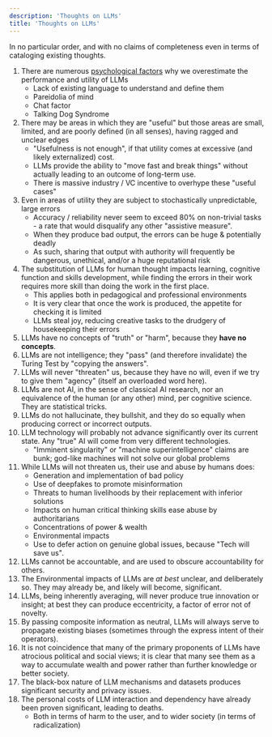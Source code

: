 ```yaml
---
description: 'Thoughts on LLMs'
title: 'Thoughts on LLMs'
---
```

<div class="llms-page">
In no particular order, and with no claims of completeness even in terms of cataloging existing thoughts.

1. There are numerous [psychological factors](psychologicalFactors.md) why we overestimate the performance and utility of LLMs
   - Lack of existing language to understand and define them
   - Pareidolia of mind
   - Chat factor
   - Talking Dog Syndrome
2. There may be areas in which they are "useful" but those areas are small, limited, and are poorly defined (in all senses), having ragged and unclear edges
   - "Usefulness is not enough", if that utility comes at excessive (and likely externalized) cost.
   - LLMs provide the ability to "move fast and break things" without actually leading to an outcome of long-term use.
   - There is massive industry / VC incentive to overhype these "useful cases"
3. Even in areas of utility they are subject to stochastically unpredictable, large errors
   - Accuracy / reliability never seem to exceed 80% on non-trivial tasks - a rate that would disqualify any other "assistive measure".
   - When they produce bad output, the errors can be huge & potentially deadly
   - As such, sharing that output with authority will frequently be dangerous, unethical, and/or a huge reputational risk
4. The substitution of LLMs for human thought impacts learning, cognitive function and skills development, while finding the errors in their work requires more skill than doing the work in the first place.
   - This applies both in pedagogical and professional environments
   - It is very clear that once the work is produced, the appetite for checking it is limited
   - LLMs steal joy, reducing creative tasks to the drudgery of housekeeping their errors
5. LLMs have no concepts of "truth" or "harm", because they **have no concepts**.
6. LLMs are not intelligence; they "pass" (and therefore invalidate) the Turing Test by "copying the answers".
7. LLMs will never "threaten" us, because they have no will, even if we try to give them "agency" (itself an overloaded word here).
8. LLMs are not AI, in the sense of classical AI research, nor an equivalence of the human (or any other) mind, per cognitive science. They are statistical tricks.
9. LLMs do not hallucinate, they bullshit, and they do so equally when producing correct or incorrect outputs.
10. LLM technology will probably not advance significantly over its current state. Any "true" AI will come from very different technologies.
    - "Imminent singularity" or "machine superintelligence" claims are bunk; god-like machines will not solve our global problems
11. While LLMs will not threaten us, their use and abuse by humans does:
    - Generation and implementation of bad policy
    - Use of deepfakes to promote misinformation
    - Threats to human livelihoods by their replacement with inferior solutions
    - Impacts on human critical thinking skills ease abuse by authoritarians
    - Concentrations of power & wealth
    - Environmental impacts
    - Use to defer action on genuine global issues, because "Tech will save us".
12. LLMs cannot be accountable, and are used to obscure accountability for others.
13. The Environmental impacts of LLMs are _at best_ unclear, and deliberately so. They may already be, and likely will become, significant.
14. LLMs, being inherently averaging, will never produce true innovation or insight; at best they can produce eccentricity, a factor of error not of novelty.
15. By passing composite information as neutral, LLMs will always serve to propagate existing biases (sometimes through the express intent of their operators).
16. It is not coincidence that many of the primary proponents of LLMs have atrocious political and social views; it is clear that many see them as a way to accumulate wealth and power rather than further knowledge or better society.
17. The black-box nature of LLM mechanisms and datasets produces significant security and privacy issues.
18. The personal costs of LLM interaction and dependency have already been proven significant, leading to deaths.
    - Both in terms of harm to the user, and to wider society (in terms of radicalization)
</div>